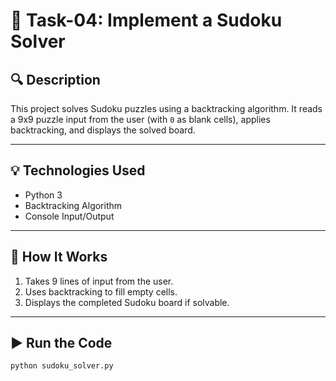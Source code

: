 # 🧩 Task-04: Implement a Sudoku Solver

## 🔍 Description

This project solves Sudoku puzzles using a backtracking algorithm. It reads a 9x9 puzzle input from the user (with `0` as blank cells), applies backtracking, and displays the solved board.

---

## 💡 Technologies Used

- Python 3
- Backtracking Algorithm
- Console Input/Output

---

## 🧠 How It Works

1. Takes 9 lines of input from the user.
2. Uses backtracking to fill empty cells.
3. Displays the completed Sudoku board if solvable.

---

## ▶️ Run the Code

```bash
python sudoku_solver.py
